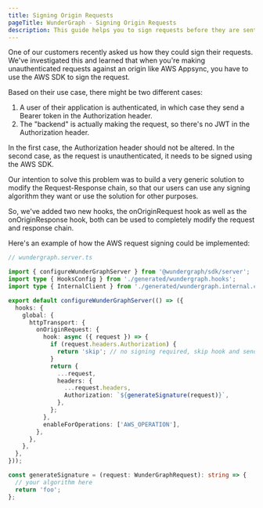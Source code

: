 ```yaml
---
title: Signing Origin Requests
pageTitle: WunderGraph - Signing Origin Requests
description: This guide helps you to sign requests before they are sent to the Origin
---
```


One of our customers recently asked us how they could sign their requests.
We've investigated this and learned that when you're making unauthenticated requests against an origin like AWS Appsync,
you have to use the AWS SDK to sign the request.

Based on their use case, there might be two different cases:

1. A user of their application is authenticated, in which case they send a Bearer token in the Authorization header.
2. The "backend" is actually making the request, so there's no JWT in the Authorization header.

In the first case, the Authorization header should not be altered.
In the second case, as the request is unauthenticated, it needs to be signed using the AWS SDK.

Our intention to solve this problem was to build a very generic solution to modify the Request-Response chain,
so that our users can use any signing algorithm they want or use the solution for other purposes.

So, we've added two new hooks, the onOriginRequest hook as well as the onOriginResponse hook,
both can be used to completely modify the request and response chain.

Here's an example of how the AWS request signing could be implemented:

```typescript
// wundergraph.server.ts

import { configureWunderGraphServer } from '@wundergraph/sdk/server';
import type { HooksConfig } from './generated/wundergraph.hooks';
import type { InternalClient } from './generated/wundergraph.internal.client';

export default configureWunderGraphServer(() => ({
  hooks: {
    global: {
      httpTransport: {
        onOriginRequest: {
          hook: async ({ request }) => {
            if (request.headers.Authorization) {
              return 'skip'; // no signing required, skip hook and send original request
            }
            return {
              ...request,
              headers: {
                ...request.headers,
                Authorization: `${generateSignature(request)}`,
              },
            };
          },
          enableForOperations: ['AWS_OPERATION'],
        },
      },
    },
  },
}));

const generateSignature = (request: WunderGraphRequest): string => {
  // your algorithm here
  return 'foo';
};
```
